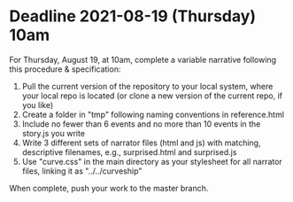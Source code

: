 # Deadline 2021-08-19 (Thursday) 10am

For Thursday, August 19, at 10am, complete a variable narrative following this procedure & specification:

1. Pull the current version of the repository to your local system, where your local repo is located (or clone a new version of the current repo, if you like)
2. Create a folder in "tmp" following naming conventions in reference.html
3. Include no fewer than 6 events and no more than 10 events in the story.js you write
4. Write 3 different sets of narrator files (html and js) with matching, descriptive filenames, e.g., surprised.html and surprised.js
5. Use "curve.css" in the main directory as your stylesheet for all narrator files, linking it as "../../curveship"

When complete, push your work to the master branch.
